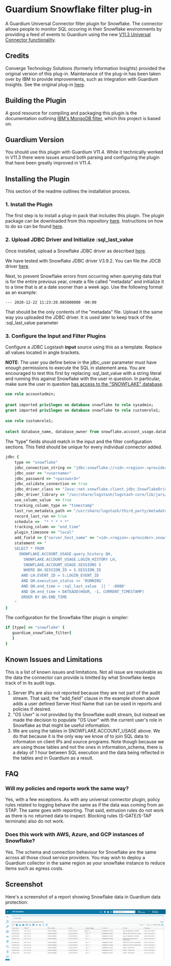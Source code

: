 # Guardium Snowflake filter plug-in
A Guardium Universal Connector filter plugin for Snowflake. The connector allows people to
monitor SQL occuring in their Snowflake environments by providing a feed of events to
Guardium using the new [V11.3 Universal Connector functionality](https://www.ibm.com/support/knowledgecenter/SSMPHH_11.3.0/com.ibm.guardium.doc.stap/guc/g_universal_connector.html).

## Credits
Converge Technology Solutions (formerly Information Insights) provided the original version of this plug-in. Maintenance of the plug-in has been taken over by IBM to provide improvements, such as integration with Guardium Insights. See the original plug-in [here](https://github.com/infoinsights/guardium-snowflake-uc-filter).

## Building the Plugin
A good resource for compiling and packaging this plugin is the documentation outlining 
[IBM's MongoDB filter](https://github.com/IBM/logstash-filter-mongodb-guardium), which 
this project is based on.

## Guardium Version
You should use this plugin with Guardium V11.4. While it technically worked in V11.3 there were
issues around both parsing and configuring the plugin that have been greatly improved in V11.4.

## Installing the Plugin
This section of the readme outlines the installation process.

### 1. Install the Plugin
The first step is to install a plug-in pack that includes this plugin. The plugin package can be downloaded from this repository [here](https://github.com/infoinsights/guardium-snowflake-uc-filter/raw/main/logstash-offline-plugins-7.12.1.zip). Instructions on how
to do so can be found [here](https://www.ibm.com/support/knowledgecenter/SSMPHH_11.3.0/com.ibm.guardium.doc.stap/guc/test_filter_guardium.html).

### 2. Upload JDBC Driver and Initialize :sql_last_value
Once installed, upload a Snowflake JDBC driver as described [here](https://www.ibm.com/support/knowledgecenter/SSMPHH_11.3.0/com.ibm.guardium.doc.stap/guc/test_filter_guardium.html).

We have tested with Snowflake JDBC driver V3.9.2. You can file the JDCB driver [here](https://repo1.maven.org/maven2/net/snowflake/snowflake-jdbc/3.9.2/).

Next, to prevent Snowflake errors from occurring when querying data that is for the entire previous year, create 
a file called "metadata" and initialize it to a time that is at a date sooner than a week ago.
Use the following format as an example:
```
--- 2020-12-22 11:23:20.085000000 -00:00
```
That should be the only contents of the "metadata" file. Upload it the same way you uploaded
the JDBC driver. It is used later to keep track of the :sql_last_value parameter

### 3. Configure the Input and Filter Plugins

Configure a JDBC Logstash **input** source using this as a template. Replace all 
values located in angle brackets.

**NOTE**: The user you define below in the jdbc_user parameter must have enough permissions to execute the SQL in statement area.
You are encouraged to test this first by replacing :sql_last_value with a string literal and running
this against Snowflake with the user in question. In particular, make sure the user in question [has access
to the "SNOWFLAKE" database](https://docs.snowflake.com/en/sql-reference/account-usage.html#enabling-snowflake-database-usage-for-other-roles).

```sql
use role accountadmin;

grant imported privileges on database snowflake to role sysadmin;
grant imported privileges on database snowflake to role customrole1;

use role customrole1;

select database_name, database_owner from snowflake.account_usage.databases;
```

The “type” fields should match in the input and the filter configuration sections. This field should be unique for every individual connector added.

```ruby
jdbc {
    type => "snowflake"
    jdbc_connection_string => "jdbc:snowflake://<id>.<region>.<provider>.snowflakecomputing.com/?warehouse=<warehouse>&db=<database>"
    jdbc_user => "<username>"
    jdbc_password => "<password>"
    jdbc_validate_connection => true
    jdbc_driver_class => "Java::net.snowflake.client.jdbc.SnowflakeDriver"
    jdbc_driver_library => "/usr/share/logstash/logstash-core/lib/jars/snowflake-jdbc-3.9.2.jar"
    use_column_value  => true
    tracking_column_type => "timestamp"
    last_run_metadata_path => "/usr/share/logstash/third_party/metadata"
    record_last_run => true
    schedule =>  "* * * * *" 
    tracking_column => "end_time"
    plugin_timezone => "local"
    add_field => {"server_host_name" => "<id>.<region>.<provider>.snowflakecomputing.com"}
    statement => "
    SELECT * FROM
      SNOWFLAKE.ACCOUNT_USAGE.query_history QH,
	    SNOWFLAKE.ACCOUNT_USAGE.LOGIN_HISTORY LH,
	    SNOWFLAKE.ACCOUNT_USAGE.SESSIONS S
	    WHERE QH.SESSION_ID = S.SESSION_ID 
       AND LH.EVENT_ID = S.LOGIN_EVENT_ID
       AND QH.execution_status <> 'RUNNING'
       AND QH.end_time > :sql_last_value  || ' -0000'
       AND QH.end_time < DATEADD(HOUR, -1, CURRENT_TIMESTAMP)
       ORDER BY QH.END_TIME
    "
}
```

The configuration for the Snowflake filter plugin is simpler:
```ruby
if [type] == "snowflake" {
   guardium_snowflake_filter{
   }
}
```


## Known Issues and Limitations
This is a list of known issues and limitations. Not all issue are resolvable as the data the connector
can provide is limitted by what Snowflake keeps track of in its audit logs.

1. Server IPs are also not reported because they are not part of the audit stream. That said, the "add_field" clause in the example shown above adds a user defined Server Host Name that can be used in reports and policies if desired.
2. "OS User" is not provided by the Snowflake audit stream, but instead we made the decision to populate "OS User" with the current user's role in Snowflake as that might be useful information.
3. We are using the tables in SNOWFLAKE.ACCOUNT_USAGE above. We do that because it is the only way we know of to join SQL data to informaton on client IPs and source programs. Note though because we are using those tables and not the ones in information_schema, there is a 
delay of 1 hour between SQL execution and the data being reflected in the tables and in Guardium as a result.

## FAQ
### Will my policies and reports work the same way?

Yes, with a few exceptions. As with any universal connector plugin, policy rules related to logging 
behave the same as if the data was coming from an STAP. The same goes with reporting. That said, extrusion
rules do not work as there is no returned data to inspect. Blocking rules (S-GATE/S-TAP terminate) also do 
not work.


### Does this work with AWS, Azure, and GCP instances of Snowflake?

Yes. The schema and connection behaviour for Snowflake are the same across all those cloud service
providers. You may wish to deploy a Guardium collector in the same region as your snowflake instance to
reduce items such as egress costs.


## Screenshot
Here's a screenshot of a report showing Snowflake data in Guardium data protection:

![Viewing Snowflake data in Guardium Data Protection](Screenshot%202022-12-08%20160128.png)




